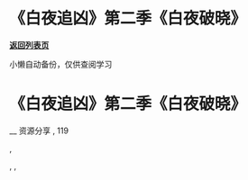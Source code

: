 # 《白夜追凶》第二季《白夜破晓》

[**返回列表页**](/gzh/懒人手册)

小懒自动备份，仅供查阅学习

# 《白夜追凶》第二季《白夜破晓》

__ 资源分享 , 119

,

, ,

